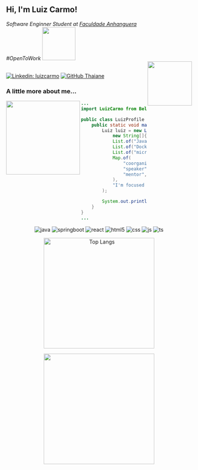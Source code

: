 <h2> Hi, I'm Luiz Carmo!</h2> 

<p><em>Software Enginner Student at <a href="http://www.anhanguera.com">Faculdade Anhanguera</a>
</br>#OpenToWork <img src="https://i.giphy.com/UT5UY6W7xuRZZrhwBi.webp" width="90">
   <br>
   <img align="right" src="https://i.giphy.com/qwi7fF1bfJQMPlTZ43.webp" width="120"/> 
</br>
</em></p>

[![Linkedin: luizcarmo](https://img.shields.io/badge/-luizcarmo-blue?style=flat-square&logo=Linkedin&logoColor=white&link=https://www.linkedin.com/in/luizcarmo/)](https://www.linkedin.com/in/luizcarmo/)
[![GitHub Thaiane](https://img.shields.io/github/followers/luiz?label=follow&style=social)](https://github.com/luizcarmoo)

<!-- About me-->
<p>
<h3> A little more about me... </h3>
   <img align='left' src="https://i.giphy.com/5eLDrEaRGHegx2FeF2.webp" width="200"> 
</p>

<div>
   
   ```java
   ...
   import LuizCarmo from BeloHorionte.MG.Brazil;
   
   public class LuizProfile {
       public static void main(String[] args) {
           Luiz luiz = new Luiz(
               new String[]{"he", "him"},
               List.of("Java", "Python", "MySQL", "Spring Boot", "Angular", "React", "HTML", "CSS", "Sass", "JS", "TS"),
               List.of("Docker", "Kubernetes", "CI/CD", "AWS", "Google Cloud", "JUnit", "Mockito", "Git", "GitHub"),
               List.of("microservices", "event-driven", "design patterns"),
               Map.of(
                   "coorganizer", "Tech Community BH",
                   "speaker", "Java Conference",
                   "mentor", "Software Engineering Mentorship"
               ),
               "I'm focused on becoming a Backend Developer and mastering Java architectures."
           );
   
           System.out.println(luizcarmo);
       }
   }
   ...
   ```
</div>
<!-- badges container -->
<p align="center">
  <img align="center" alt="java" src="https://img.shields.io/badge/java-%23ED8B00.svg?style=for-the-badge&logo=openjdk&logoColor=white"/>
  <img align="center" alt="springboot" src="https://img.shields.io/badge/SpringBoot-6DB33F?style=for-the-badge&logo=Spring&logoColor=white"/>
  <img align="center" alt="react" src="https://img.shields.io/badge/React-20232A?style=for-the-badge&logo=react&logoColor=61DAFB" />
  <img align="center" alt="html5" src="https://img.shields.io/badge/HTML5-E34F26?style=for-the-badge&logo=html5&logoColor=white" />
  <img align="center" alt="css" src="https://img.shields.io/badge/CSS3-1572B6?style=for-the-badge&logo=css3&logoColor=white" />
  <img align="center" alt="js" src="https://img.shields.io/badge/JavaScript-F7DF1E?style=for-the-badge&logo=javascript&logoColor=black" />
  <img align="center" alt="ts" src="https://img.shields.io/badge/TypeScript-007ACC?style=for-the-badge&logo=typescript&logoColor=white" />
</p>

<!-- GitHub Stats-->
<div align="center">
   <a href="https://github.com/luizcarmoo/github-readme-stats">
      <img src="https://github-readme-stats.vercel.app/api/top-langs/?username=luizcarmoo&theme=dark&title_color=D3D3D3&text_color=D3D3D3&bg_color=151B23&border_color=151B23&layout=compact" alt="Top Langs" width="300"/>
   </a>
   <p>
      <img src="https://media3.giphy.com/media/v1.Y2lkPTc5MGI3NjExYzFjZGkwc2J3M2J3amF4MThsMzk1MjZ0djlvazY2dzRycGRqbzdrYyZlcD12MV9pbnRlcm5hbF9naWZfYnlfaWQmY3Q9Zw/6arSJwtKZBtWCRzg6d/giphy.gif" width="300" />
   </p>
</div>

<br>

</br>
